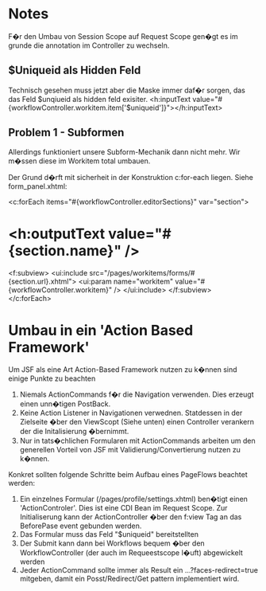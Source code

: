 
# Notes

F�r den Umbau von Session Scope auf Request Scope
gen�gt es im grunde die annotation im Controller zu wechseln.

## $Uniqueid als Hidden Feld

Technisch gesehen muss jetzt aber die Maske immer daf�r sorgen,
das das Feld $unqiueid als hidden feld exisiter. 
<h:inputText value="#{workflowController.workitem.item['$uniqueid']}"></h:inputText>



## Problem 1 - Subformen

Allerdings funktioniert unsere Subform-Mechanik dann nicht mehr. Wir m�ssen diese
im Workitem total umbauen.

Der Grund d�rft mit sicherheit in der Konstruktion c:for-each liegen. 
Siehe form_panel.xhtml:

<c:forEach items="#{workflowController.editorSections}" var="section">
		<div class="imixs-form-panel">
			<h1>
				<h:outputText value="#{section.name}" />
			</h1>
			<f:subview>
				<ui:include src="/pages/workitems/forms/#{section.url}.xhtml">
					<ui:param name="workitem" value="#{workflowController.workitem}" />
				</ui:include>
			</f:subview>
		</div>
	</c:forEach>
	

	
	
# Umbau in ein 'Action Based Framework'
Um JSF als eine Art Action-Based Framework nutzen zu k�nnen sind einige Punkte zu beachten


1. Niemals ActionCommands f�r die Navigation verwenden. Dies erzeugt einen unn�tigen PostBack.
2. Keine Action Listener in Navigationen verwednen. Statdessen in der Zielseite �ber den ViewScopt (Siehe unten) einen Controller verankern der die Initalisierung �bernimmt.
3. Nur in tats�chlichen Formularen mit ActionCommands arbeiten um den generellen Vorteil von JSF mit Validierung/Convertierung nutzen zu k�nnen. 

Konkret sollten folgende Schritte beim Aufbau eines PageFlows  beachtet werden:

1. Ein einzelnes Formular (/pages/profile/settings.xhtml) ben�tigt einen 
   'ActionControler'. Dies ist eine CDI Bean im Request Scope. 
   Zur Initialiserung kann der ActionController �ber den f:view  Tag an das BeforePase event gebunden werden.
2. Das Formular muss das Feld "$uniqueid" bereitstellten   
3. Der Submit kann dann bei Workflows bequem �ber den WorkflowController (der auch im Requeestscope l�uft) abgewickelt werden
4. Jeder ActionCommand sollte immer als Result ein ...?faces-redirect=true mitgeben, damit ein
Posst/Redirect/Get pattern implementiert wird. 
   
   
	